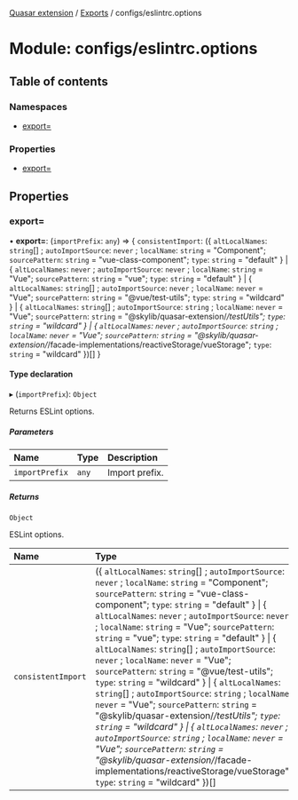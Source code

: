 [Quasar extension](../index.md) / [Exports](../modules.md) / configs/eslintrc.options

# Module: configs/eslintrc.options

## Table of contents

### Namespaces

- [export&#x3D;](configs_eslintrc_options.export_.md)

### Properties

- [export&#x3D;](configs_eslintrc_options.md#export&#x3D;)

## Properties

### export&#x3D;

• **export=**: (`importPrefix`: `any`) => { `consistentImport`: ({ `altLocalNames`: `string`[] ; `autoImportSource`: `never` ; `localName`: `string` = "Component"; `sourcePattern`: `string` = "vue-class-component"; `type`: `string` = "default" } \| { `altLocalNames`: `never` ; `autoImportSource`: `never` ; `localName`: `string` = "Vue"; `sourcePattern`: `string` = "vue"; `type`: `string` = "default" } \| { `altLocalNames`: `string`[] ; `autoImportSource`: `never` ; `localName`: `never` = "Vue"; `sourcePattern`: `string` = "@vue/test-utils"; `type`: `string` = "wildcard" } \| { `altLocalNames`: `string`[] ; `autoImportSource`: `string` ; `localName`: `never` = "Vue"; `sourcePattern`: `string` = "@skylib/quasar-extension/*/testUtils"; `type`: `string` = "wildcard" } \| { `altLocalNames`: `never` ; `autoImportSource`: `string` ; `localName`: `never` = "Vue"; `sourcePattern`: `string` = "@skylib/quasar-extension/*/facade-implementations/reactiveStorage/vueStorage"; `type`: `string` = "wildcard" })[]  }

#### Type declaration

▸ (`importPrefix`): `Object`

Returns ESLint options.

##### Parameters

| Name | Type | Description |
| :------ | :------ | :------ |
| `importPrefix` | `any` | Import prefix. |

##### Returns

`Object`

ESLint options.

| Name | Type |
| :------ | :------ |
| `consistentImport` | ({ `altLocalNames`: `string`[] ; `autoImportSource`: `never` ; `localName`: `string` = "Component"; `sourcePattern`: `string` = "vue-class-component"; `type`: `string` = "default" } \| { `altLocalNames`: `never` ; `autoImportSource`: `never` ; `localName`: `string` = "Vue"; `sourcePattern`: `string` = "vue"; `type`: `string` = "default" } \| { `altLocalNames`: `string`[] ; `autoImportSource`: `never` ; `localName`: `never` = "Vue"; `sourcePattern`: `string` = "@vue/test-utils"; `type`: `string` = "wildcard" } \| { `altLocalNames`: `string`[] ; `autoImportSource`: `string` ; `localName`: `never` = "Vue"; `sourcePattern`: `string` = "@skylib/quasar-extension/*/testUtils"; `type`: `string` = "wildcard" } \| { `altLocalNames`: `never` ; `autoImportSource`: `string` ; `localName`: `never` = "Vue"; `sourcePattern`: `string` = "@skylib/quasar-extension/*/facade-implementations/reactiveStorage/vueStorage"; `type`: `string` = "wildcard" })[] |
